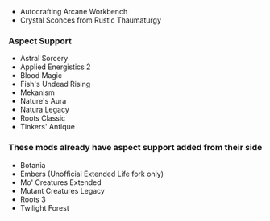- Autocrafting Arcane Workbench
- Crystal Sconces from Rustic Thaumaturgy

### Aspect Support
- Astral Sorcery
- Applied Energistics 2
- Blood Magic
- Fish's Undead Rising
- Mekanism
- Nature's Aura
- Natura Legacy
- Roots Classic
- Tinkers' Antique

### These mods already have aspect support added from their side
- Botania
- Embers (Unofficial Extended Life fork only)
- Mo' Creatures Extended
- Mutant Creatures Legacy
- Roots 3
- Twilight Forest